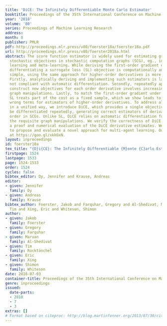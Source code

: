 ```yaml
---
title: 'DiCE: The Infinitely Differentiable Monte Carlo Estimator'
booktitle: Proceedings of the 35th International Conference on Machine Learning
year: '2018'
volume: '80'
series: Proceedings of Machine Learning Research
address: 
month: 0
publisher: PMLR
pdf: http://proceedings.mlr.press/v80/foerster18a/foerster18a.pdf
url: http://proceedings.mlr.press/v80/foerster2018a.html
abstract: The score function estimator is widely used for estimating gradients of
  stochastic objectives in stochastic computation graphs (SCG), eg., in reinforcement
  learning and meta-learning. While deriving the first-order gradient estimators by
  differentiating a surrogate loss (SL) objective is computationally and conceptually
  simple, using the same approach for higher-order derivatives is more challenging.
  Firstly, analytically deriving and implementing such estimators is laborious and
  not compliant with automatic differentiation. Secondly, repeatedly applying SL to
  construct new objectives for each order derivative involves increasingly cumbersome
  graph manipulations. Lastly, to match the first-order gradient under differentiation,
  SL treats part of the cost as a fixed sample, which we show leads to missing and
  wrong terms for estimators of higher-order derivatives. To address all these shortcomings
  in a unified way, we introduce DiCE, which provides a single objective that can
  be differentiated repeatedly, generating correct estimators of derivatives of any
  order in SCGs. Unlike SL, DiCE relies on automatic differentiation for performing
  the requisite graph manipulations. We verify the correctness of DiCE both through
  a proof and numerical evaluation of the DiCE derivative estimates. We also use DiCE
  to propose and evaluate a novel approach for multi-agent learning. Our code is available
  at https://goo.gl/xkkGxN.
layout: inproceedings
id: foerster18a
tex_title: "{D}i{CE}: The Infinitely Differentiable {M}onte {C}arlo Estimator"
firstpage: 1524
lastpage: 1533
page: 1524-1533
order: 1524
cycles: false
bibtex_editor: Dy, Jennifer and Krause, Andreas
editor:
- given: Jennifer
  family: Dy
- given: Andreas
  family: Krause
bibtex_author: Foerster, Jakob and Farquhar, Gregory and Al-Shedivat, Maruan and Rockt{\"a}schel,
  Tim and Xing, Eric and Whiteson, Shimon
author:
- given: Jakob
  family: Foerster
- given: Gregory
  family: Farquhar
- given: Maruan
  family: Al-Shedivat
- given: Tim
  family: Rocktäschel
- given: Eric
  family: Xing
- given: Shimon
  family: Whiteson
date: 2018-07-03
container-title: Proceedings of the 35th International Conference on Machine Learning
genre: inproceedings
issued:
  date-parts:
  - 2018
  - 7
  - 3
extras: []
# Format based on citeproc: http://blog.martinfenner.org/2013/07/30/citeproc-yaml-for-bibliographies/
---
```

